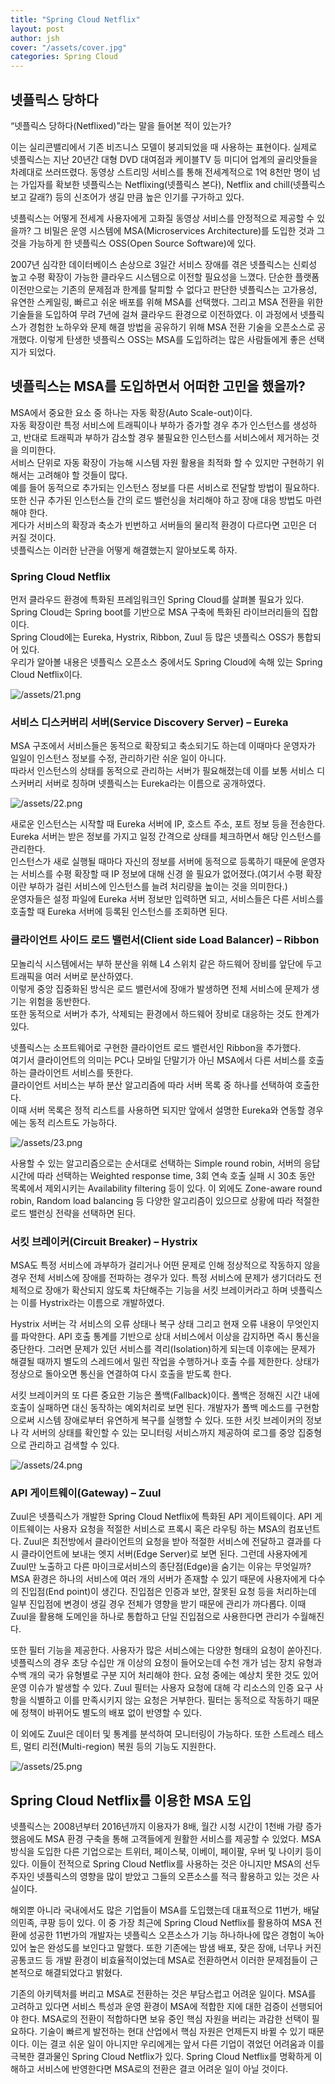 ```yaml
---
title: "Spring Cloud Netflix"
layout: post
author: jsh
cover: "/assets/cover.jpg"
categories: Spring Cloud
---
```


넷플릭스 당하다
---
“넷플릭스 당하다(Netflixed)”라는 말을 들어본 적이 있는가?

이는 실리콘밸리에서 기존 비즈니스 모델이 붕괴되었을 때 사용하는 표현이다. 실제로 넷플릭스는 지난 20년간 대형 DVD 대여점과 케이블TV 등 미디어 업계의 골리앗들을 차례대로 쓰러뜨렸다. 동영상 스트리밍 서비스를 통해 전세계적으로 1억 8천만 명이 넘는 가입자를 확보한 넷플릭스는 Netflixing(넷플릭스 본다), Netflix and chill(넷플릭스 보고 갈래?) 등의 신조어가 생길 만큼 높은 인기를 구가하고 있다.

넷플릭스는 어떻게 전세계 사용자에게 고화질 동영상 서비스를 안정적으로 제공할 수 있을까? 그 비밀은 운영 시스템에 MSA(Microservices Architecture)를 도입한 것과 그것을 가능하게 한 넷플릭스 OSS(Open Source Software)에 있다.

2007년 심각한 데이터베이스 손상으로 3일간 서비스 장애를 겪은 넷플릭스는 신뢰성 높고 수평 확장이 가능한 클라우드 시스템으로 이전할 필요성을 느꼈다. 단순한 플랫폼 이전만으로는 기존의 문제점과 한계를 탈피할 수 없다고 판단한 넷플릭스는 고가용성, 유연한 스케일링, 빠르고 쉬운 배포를 위해 MSA를 선택했다. 그리고 MSA 전환을 위한 기술들을 도입하여 무려 7년에 걸쳐 클라우드 환경으로 이전하였다. 이 과정에서 넷플릭스가 경험한 노하우와 문제 해결 방법을 공유하기 위해 MSA 전환 기술을 오픈소스로 공개했다. 이렇게 탄생한 넷플릭스 OSS는 MSA를 도입하려는 많은 사람들에게 좋은 선택지가 되었다.


넷플릭스는 MSA를 도입하면서 어떠한 고민을 했을까?
---
MSA에서 중요한 요소 중 하나는 자동 확장(Auto Scale-out)이다.   
자동 확장이란 특정 서비스에 트래픽이나 부하가 증가할 경우 추가 인스턴스를 생성하고, 반대로 트래픽과 부하가 감소할 경우 불필요한 인스턴스를 서비스에서 제거하는 것을 의미한다.   
서비스 단위로 자동 확장이 가능해 시스템 자원 활용을 최적화 할 수 있지만 구현하기 위해서는 고려해야 할 것들이 많다.    
예를 들어 동적으로 추가되는 인스턴스 정보를 다른 서비스로 전달할 방법이 필요하다.    
또한 신규 추가된 인스턴스들 간의 로드 밸런싱을 처리해야 하고 장애 대응 방법도 마련해야 한다.   
게다가 서비스의 확장과 축소가 빈번하고 서버들의 물리적 환경이 다르다면 고민은 더 커질 것이다.   
넷플릭스는 이러한 난관을 어떻게 해결했는지 알아보도록 하자.


### Spring Cloud Netflix

먼저 클라우드 환경에 특화된 프레임워크인 Spring Cloud를 살펴볼 필요가 있다.   
Spring Cloud는 Spring boot를 기반으로 MSA 구축에 특화된 라이브러리들의 집합이다.   
Spring Cloud에는 Eureka, Hystrix, Ribbon, Zuul 등 많은 넷플릭스 OSS가 통합되어 있다.   
우리가 알아볼 내용은 넷플릭스 오픈소스 중에서도 Spring Cloud에 속해 있는 Spring Cloud Netflix이다.

![/assets/21.png](/assets/21.png)

### 서비스 디스커버리 서버(Service Discovery Server) – Eureka

MSA 구조에서 서비스들은 동적으로 확장되고 축소되기도 하는데 이때마다 운영자가 일일이 인스턴스 정보를 수정, 관리하기란 쉬운 일이 아니다.   
따라서 인스턴스의 상태를 동적으로 관리하는 서버가 필요해졌는데 이를 보통 서비스 디스커버리 서버로 칭하며 넷플릭스는 Eureka라는 이름으로 공개하였다.

![/assets/22.png](/assets/22.png)


새로운 인스턴스는 시작할 때 Eureka 서버에 IP, 호스트 주소, 포트 정보 등을 전송한다.   
Eureka 서버는 받은 정보를 가지고 일정 간격으로 상태를 체크하면서 해당 인스턴스를 관리한다.   
인스턴스가 새로 실행될 때마다 자신의 정보를 서버에 동적으로 등록하기 때문에 운영자는 서비스를 수평 확장할 때 IP 정보에 대해 신경 쓸 필요가 없어졌다.(여기서 수평 확장이란 부하가 걸린 서비스에 인스턴스를 늘려 처리량을 높이는 것을 의미한다.)   
운영자들은 설정 파일에 Eureka 서버 정보만 입력하면 되고, 서비스들은 다른 서비스를 호출할 때 Eureka 서버에 등록된 인스턴스를 조회하면 된다.


### 클라이언트 사이드 로드 밸런서(Client side Load Balancer) – Ribbon

모놀리식 시스템에서는 부하 분산을 위해 L4 스위치 같은 하드웨어 장비를 앞단에 두고 트래픽을 여러 서버로 분산하였다.   
이렇게 중앙 집중화된 방식은 로드 밸런서에 장애가 발생하면 전체 서비스에 문제가 생기는 위험을 동반한다.   
또한 동적으로 서버가 추가, 삭제되는 환경에서 하드웨어 장비로 대응하는 것도 한계가 있다.

넷플릭스는 소프트웨어로 구현한 클라이언트 로드 밸런서인 Ribbon을 추가했다.   
여기서 클라이언트의 의미는 PC나 모바일 단말기가 아닌 MSA에서 다른 서비스를 호출하는 클라이언트 서비스를 뜻한다.   
클라이언트 서비스는 부하 분산 알고리즘에 따라 서버 목록 중 하나를 선택하여 호출한다.   
이때 서버 목록은 정적 리스트를 사용하면 되지만 앞에서 설명한 Eureka와 연동할 경우에는 동적 리스트도 가능하다.


![/assets/23.png](/assets/23.png)

사용할 수 있는 알고리즘으로는 순서대로 선택하는 Simple round robin, 서버의 응답 시간에 따라 선택하는 Weighted response time, 3회 연속 호출 실패 시 30초 동안 목록에서 제외시키는 Availability filtering 등이 있다. 이 외에도 Zone-aware round robin, Random load balancing 등 다양한 알고리즘이 있으므로 상황에 따라 적절한 로드 밸런싱 전략을 선택하면 된다.


### 서킷 브레이커(Circuit Breaker) – Hystrix

MSA도 특정 서비스에 과부하가 걸리거나 어떤 문제로 인해 정상적으로 작동하지 않을 경우 전체 서비스에 장애를 전파하는 경우가 있다. 특정 서비스에 문제가 생기더라도 전체적으로 장애가 확산되지 않도록 차단해주는 기능을 서킷 브레이커라고 하며 넷플릭스는 이를 Hystrix라는 이름으로 개발하였다.

Hystrix 서버는 각 서비스의 오류 상태나 복구 상태 그리고 현재 오류 내용이 무엇인지를 파악한다. API 호출 통계를 기반으로 상대 서비스에서 이상을 감지하면 즉시 통신을 중단한다. 그러면 문제가 있던 서비스를 격리(Isolation)하게 되는데 이후에는 문제가 해결될 때까지 별도의 스레드에서 밀린 작업을 수행하거나 호출 수를 제한한다. 상태가 정상으로 돌아오면 통신을 연결하여 다시 호출을 받도록 한다.

서킷 브레이커의 또 다른 중요한 기능은 폴백(Fallback)이다. 폴백은 정해진 시간 내에 호출이 실패하면 대신 동작하는 예외처리로 보면 된다. 개발자가 폴백 메소드를 구현함으로써 시스템 장애로부터 유연하게 복구를 실행할 수 있다. 또한 서킷 브레이커의 정보나 각 서버의 상태를 확인할 수 있는 모니터링 서비스까지 제공하여 로그를 중앙 집중형으로 관리하고 검색할 수 있다.

![/assets/24.png](/assets/24.png)


### API 게이트웨이(Gateway) – Zuul

Zuul은 넷플릭스가 개발한 Spring Cloud Netflix에 특화된 API 게이트웨이다. API 게이트웨이는 사용자 요청을 적절한 서비스로 프록시 혹은 라우팅 하는 MSA의 컴포넌트다. Zuul은 최전방에서 클라이언트의 요청을 받아 적절한 서비스에 전달하고 결과를 다시 클라이언트에 보내는 엣지 서버(Edge Server)로 보면 된다. 그런데 사용자에게 Zuul만 노출하고 다른 마이크로서비스의 종단점(Edge)을 숨기는 이유는 무엇일까? MSA 환경은 하나의 서비스에 여러 개의 서버가 존재할 수 있기 때문에 사용자에게 다수의 진입점(End point)이 생긴다. 진입점은 인증과 보안, 잘못된 요청 등을 처리하는데 일부 진입점에 변경이 생길 경우 전체가 영향을 받기 때문에 관리가 까다롭다. 이때 Zuul을 활용해 도메인을 하나로 통합하고 단일 진입점으로 사용한다면 관리가 수월해진다.

또한 필터 기능을 제공한다. 사용자가 많은 서비스에는 다양한 형태의 요청이 쏟아진다. 넷플릭스의 경우 초당 수십만 개 이상의 요청이 들어오는데 수천 개가 넘는 장치 유형과 수백 개의 국가 유형별로 구분 지어 처리해야 한다. 요청 중에는 예상치 못한 것도 있어 운영 이슈가 발생할 수 있다. Zuul 필터는 사용자 요청에 대해 각 리소스의 인증 요구 사항을 식별하고 이를 만족시키지 않는 요청은 거부한다. 필터는 동적으로 작동하기 때문에 정책이 바뀌어도 별도의 배포 없이 반영할 수 있다.

이 외에도 Zuul은 데이터 및 통계를 분석하여 모니터링이 가능하다. 또한 스트레스 테스트, 멀티 리전(Multi-region) 복원 등의 기능도 지원한다.

![/assets/25.png](/assets/25.png)


Spring Cloud Netflix를 이용한 MSA 도입
---

넷플릭스는 2008년부터 2016년까지 이용자가 8배, 월간 시청 시간이 1천배 가량 증가했음에도 MSA 환경 구축을 통해 고객들에게 원활한 서비스를 제공할 수 있었다. MSA 방식을 도입한 다른 기업으로는 트위터, 페이스북, 이베이, 페이팔, 우버 및 나이키 등이 있다. 이들이 전적으로 Spring Cloud Netflix를 사용하는 것은 아니지만 MSA의 선두주자인 넷플릭스의 영향을 많이 받았고 그들의 오픈소스를 적극 활용하고 있는 것은 사실이다.

해외뿐 아니라 국내에서도 많은 기업들이 MSA를 도입했는데 대표적으로 11번가, 배달의민족, 쿠팡 등이 있다. 이 중 가장 최근에 Spring Cloud Netflix를 활용하여 MSA 전환에 성공한 11번가의 개발자는 넷플릭스 오픈소스가 기능 하나하나에 많은 경험이 녹아 있어 높은 완성도를 보인다고 말했다. 또한 기존에는 밤샘 배포, 잦은 장애, 너무나 커진 공통코드 등 개발 환경이 비효율적이었는데 MSA로 전환하면서 이러한 문제점들이 근본적으로 해결되었다고 밝혔다.

기존의 아키텍처를 버리고 MSA로 전환하는 것은 부담스럽고 어려운 일이다. MSA를 고려하고 있다면 서비스 특성과 운영 환경이 MSA에 적합한 지에 대한 검증이 선행되어야 한다. MSA로의 전환이 적합하다면 보유 중인 핵심 자원을 버리는 과감한 선택이 필요하다. 기술이 빠르게 발전하는 현대 산업에서 핵심 자원은 언제든지 바뀔 수 있기 때문이다. 이는 결코 쉬운 일이 아니지만 우리에게는 앞서 다른 기업이 겪었던 어려움과 이를 극복한 결과물인 Spring Cloud Netflix가 있다. Spring Cloud Netflix를 명확하게 이해하고 서비스에 반영한다면 MSA로의 전환은 결코 어려운 일이 아닐 것이다.





